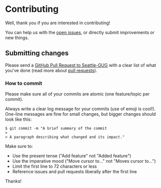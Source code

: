 # Contributing

Well, thank you if you are interested in contributing!

You can help us with the [open issues](https://github.com/GitHub-Users-Groups/Seattle-GUG/issues?q=is%3Aopen+is%3Aissue), or directly submit improvements or new things.

## Submitting changes

Please send a [GitHub Pull Request to Seattle-GUG](https://github.com/GitHub-Users-Groups/Seattle-GUG/pull/new/master) with a clear list of what you've done (read more about [pull requests](http://help.github.com/pull-requests/)).

### How to commit

Please make sure all of your commits are atomic (one feature/topic per commit).

Always write a clear log message for your commits (use of emoji is cool!). One-line messages are fine for small changes, but bigger changes should look like this:

    $ git commit -m "A brief summary of the commit
    > 
    > A paragraph describing what changed and its impact."

Make sure to: 
- Use the present tense ("Add feature" not "Added feature")
- Use the imperative mood ("Move cursor to..." not "Moves cursor to...")
- Limit the first line to 72 characters or less
- Reference issues and pull requests liberally after the first line

Thanks!
